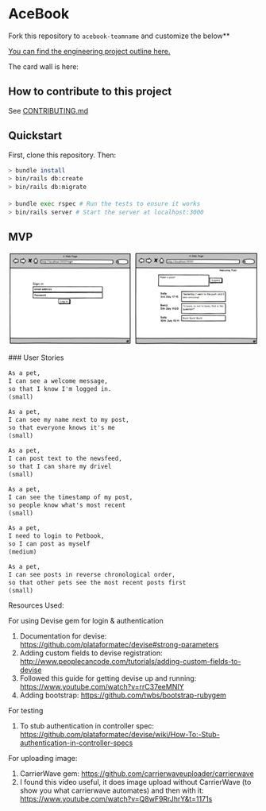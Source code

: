 # AceBook

Fork this repository to `acebook-teamname` and customize
the below**

[You can find the engineering project outline here.](https://github.com/makersacademy/course/tree/master/engineering_projects/rails)

The card wall is here: <please update>

## How to contribute to this project
See [CONTRIBUTING.md](CONTRIBUTING.md)

## Quickstart

First, clone this repository. Then:

```bash
> bundle install
> bin/rails db:create
> bin/rails db:migrate

> bundle exec rspec # Run the tests to ensure it works
> bin/rails server # Start the server at localhost:3000
```


## MVP

<img src="mvp_sign_in.23.17.png" width="250px" />
<img src="mvp_news_feed.23.26.png" width="250px" />

### User Stories<br>

```
As a pet,
I can see a welcome message,
so that I know I'm logged in.
(small)

```
```
As a pet,
I can see my name next to my post,
so that everyone knows it's me
(small)
```
```
As a pet,
I can post text to the newsfeed,
so that I can share my drivel
(small)
```
```
As a pet,
I can see the timestamp of my post,
so people know what's most recent
(small)
```
```
As a pet,
I need to login to Petbook,
so I can post as myself
(medium)
```
```
As a pet,
I can see posts in reverse chronological order,
so that other pets see the most recent posts first
(small)
```


Resources Used:

For using Devise gem for login & authentication
1. Documentation for devise: https://github.com/plataformatec/devise#strong-parameters
2. Adding custom fields to devise registration: http://www.peoplecancode.com/tutorials/adding-custom-fields-to-devise
3. Followed this guide for getting devise up and running: https://www.youtube.com/watch?v=rrC37eeMNIY
4. Adding bootstrap: https://github.com/twbs/bootstrap-rubygem

For testing
1. To stub authentication in controller spec:
https://github.com/plataformatec/devise/wiki/How-To:-Stub-authentication-in-controller-specs

For uploading image:
1. CarrierWave gem: https://github.com/carrierwaveuploader/carrierwave
2. I found this video useful, it does image upload without CarrierWave (to show you what carrierwave
  automates) and then with it: https://www.youtube.com/watch?v=Q8wF9RrJhrY&t=1171s
